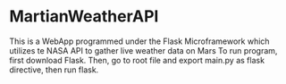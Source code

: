 # MartianWeatherAPI
 This is a WebApp programmed under the Flask Microframework which utilizes te NASA API to gather live weather data on Mars
To run program, first download Flask. Then, go to root file and export main.py as flask directive, then run flask.
